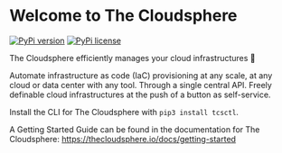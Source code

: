 # Welcome to The Cloudsphere

[![PyPi version](https://badgen.net/pypi/v/tcsctl/)](https://pypi.org/project/tcsctl/)
[![PyPi license](https://badgen.net/pypi/license/tcsctl/)](https://pypi.org/project/tcsctl/)

The Cloudsphere efficiently manages your cloud infrastructures 🚀

Automate infrastructure as code (IaC) provisioning at any scale,
at any cloud or data center with any tool. Through a single central
API. Freely definable cloud infrastructures at the push of a button
as self-service.

Install the CLI for The Cloudsphere with ``pip3 install tcsctl``.

A Getting Started Guide can be found in the documentation for The Cloudsphere:
https://thecloudsphere.io/docs/getting-started
